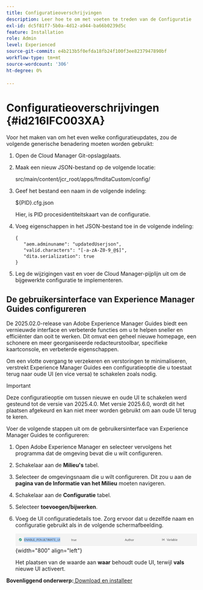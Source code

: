```yaml
---
title: Configuratieoverschrijvingen
description: Leer hoe te om met voeten te treden van de Configuratie
exl-id: dc5f81f7-5b0a-4d12-a944-ba66b0239d5c
feature: Installation
role: Admin
level: Experienced
source-git-commit: e4b213b5f0efda18fb24f100f3ee8237947890bf
workflow-type: tm+mt
source-wordcount: '306'
ht-degree: 0%

---
```


# Configuratieoverschrijvingen {#id216IFC003XA}

Voor het maken van om het even welke configuratieupdates, zou de volgende generische benadering moeten worden gebruikt:

1. Open de Cloud Manager Git-opslagplaats.

1. Maak een nieuw JSON-bestand op de volgende locatie:

   src/main/content/jcr\_root/apps/fmditaCustom/config/

1. Geef het bestand een naam in de volgende indeling:

   $\{PID\}.cfg.json

   Hier, is PID procesidentiteitskaart van de configuratie.

1. Voeg eigenschappen in het JSON-bestand toe in de volgende indeling:

   ```
   {
      "aem.adminuname": "updatedUserjson",
      "valid.characters": "[-a-zA-Z0-9_@$]",
      "dita.serialization": true
   }
   ```

1. Leg de wijzigingen vast en voer de Cloud Manager-pijplijn uit om de bijgewerkte configuratie te implementeren.

## De gebruikersinterface van Experience Manager Guides configureren

De 2025.02.0-release van Adobe Experience Manager Guides biedt een vernieuwde interface en verbeterde functies om u te helpen sneller en efficiënter dan ooit te werken. Dit omvat een geheel nieuwe homepage, een schonere en meer georganiseerde redacteurstoolbar, specifieke kaartconsole, en verbeterde eigenschappen.

Om een vlotte overgang te verzekeren en verstoringen te minimaliseren, verstrekt Experience Manager Guides een configuratieoptie die u toestaat terug naar oude UI (en vice versa) te schakelen zoals nodig.

>[!IMPORTANT]
>
> Deze configuratieoptie om tussen nieuwe en oude UI te schakelen werd gesteund tot de versie van 2025.4.0. Met versie 2025.6.0, wordt dit het plaatsen afgekeurd en kan niet meer worden gebruikt om aan oude UI terug te keren.

Voer de volgende stappen uit om de gebruikersinterface van Experience Manager Guides te configureren:

1. Open Adobe Experience Manager en selecteer vervolgens het programma dat de omgeving bevat die u wilt configureren.
2. Schakelaar aan de **Milieu&#39;s** tabel.
3. Selecteer de omgevingsnaam die u wilt configureren. Dit zou u aan de **pagina van de Informatie van het Milieu** moeten navigeren.
4. Schakelaar aan de **Configuratie** tabel.
5. Selecteer **toevoegen/bijwerken**.
6. Voeg de UI configuratiedetails toe. Zorg ervoor dat u dezelfde naam en configuratie gebruikt als in de volgende schermafbeelding.

   ![](assets/enable-penultimate-ui.png){width="800" align="left"}

   Het plaatsen van de waarde aan **waar** behoudt oude UI, terwijl **vals** nieuwe UI activeert.



**Bovenliggend onderwerp:**[ Download en installeer ](download-install.md)
